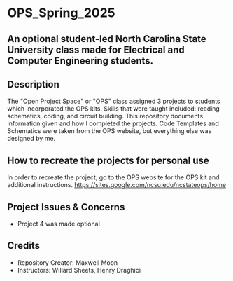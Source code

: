# OPS_Spring_2025
## An optional student-led North Carolina State University class made for Electrical and Computer Engineering students.

## Description
The "Open Project Space" or "OPS" class assigned 3 projects to students which incorporated the OPS kits. Skills that were taught included: reading schematics, coding, and circuit building. This repository documents information given and how I completed the projects. Code Templates and Schematics were taken from the OPS website, but everything else was designed by me.

## How to recreate the projects for personal use
In order to recreate the project, go to the OPS website for the OPS kit and additional instructions. 
https://sites.google.com/ncsu.edu/ncstateops/home

## Project Issues & Concerns
* Project 4 was made optional

## Credits
* Repository Creator: Maxwell Moon
* Instructors: Willard Sheets, Henry Draghici
